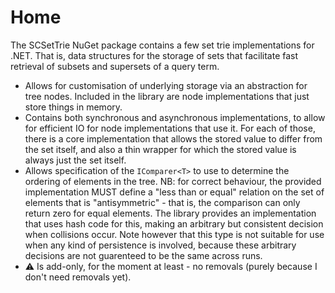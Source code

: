 ﻿# Home

The SCSetTrie NuGet package contains a few set trie implementations for .NET. That is, data structures for the storage of
sets that facilitate fast retrieval of subsets and supersets of a query term.

* Allows for customisation of underlying storage via an abstraction for tree nodes.
  Included in the library are node implementations that just store things in memory.
* Contains both synchronous and asynchronous implementations, to allow for efficient 
  IO for node implementations that use it. For each of those, there is a core implementation 
  that allows the stored value to differ from the set itself, and also a thin wrapper for
  which the stored value is always just the set itself.
* Allows specification of the `IComparer<T>` to use to determine the ordering of elements in
  the tree. NB: for correct behaviour, the provided implementation MUST define a "less than or 
  equal" relation on the set of elements that is "antisymmetric" - that is, the comparison can
  only return zero for equal elements. The library provides an implementation that uses hash code
  for this, making an arbitrary but consistent decision when collisions occur. Note however
  that this type is not suitable for use when any kind of persistence is involved, because these
  arbitrary decisions are not guarenteed to be the same across runs.
* ⚠ Is add-only, for the moment at least - no removals (purely because I don't need removals yet).
